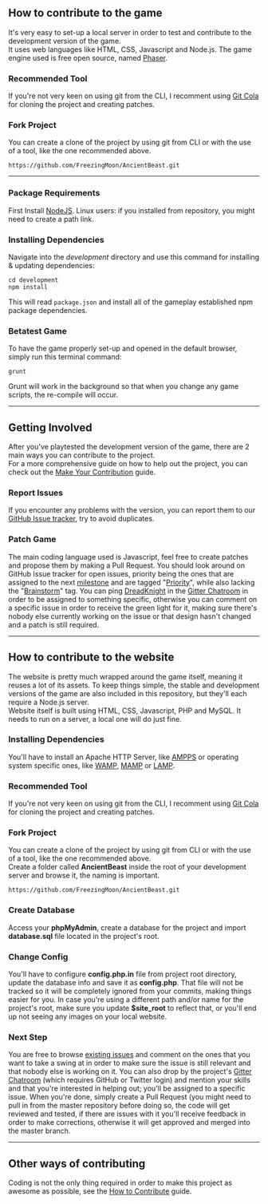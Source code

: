## How to contribute to the game
It's very easy to set-up a local server in order to test and contribute to the development version of the game.<br>
It uses web languages like HTML, CSS, Javascript and Node.js. The game engine used is free open source, named [Phaser](http://phaser.io).

### Recommended Tool
If you're not very keen on using git from the CLI, I recomment using [Git Cola](https://git-cola.github.io) for cloning the project and creating patches.

### Fork Project
You can create a clone of the project by using git from CLI or with the use of a tool, like the one recommended above.
```
https://github.com/FreezingMoon/AncientBeast.git
```

---

### Package Requirements
First Install [NodeJS](http://nodejs.org). Linux users: if you installed from repository, you might need to create a path link.

### Installing Dependencies

Navigate into the *development* directory and use this command for installing & updating dependencies:

```
cd development
npm install
```

This will read `package.json` and install all of the gameplay established npm package dependencies.

### Betatest Game

To have the game properly set-up and opened in the default browser, simply run this terminal command:

```
grunt
```

Grunt will work in the background so that when you change any game scripts, the re-compile will occur.

---

## Getting Involved
After you've playtested the development version of the game, there are 2 main ways you can contribute to the project.<br>
For a more comprehensive guide on how to help out the project, you can check out the [Make Your Contribution](https://AncientBeast.com/contribute) guide.

### Report Issues
If you encounter any problems with the version, you can report them to our [GitHub Issue tracker](https://github.com/FreezingMoon/AncientBeast/issues), try to avoid duplicates.


### Patch Game
The main coding language used is Javascript, feel free to create patches and propose them by making a Pull Request.
You should look around on GitHub Issue tracker for open issues, priority being the ones that are assigned to the next [milestone](https://github.com/FreezingMoon/AncientBeast/milestones) and are tagged "[Priority](https://github.com/FreezingMoon/AncientBeast/labels/Priority)", while also lacking the "[Brainstorm](https://github.com/FreezingMoon/AncientBeast/labels/Brainstorm)" tag. You can ping [DreadKnight](https://github.com/DreadKnight) in the [Gitter Chatroom](https://gitter.im/FreezingMoon/AncientBeast) in order to be assigned to something specific, otherwise you can comment on a specific issue in order to receive the green light for it, making sure there's nobody else currently working on the issue or that design hasn't changed and a patch is still required.

---
## How to contribute to the website

The website is pretty much wrapped around the game itself, meaning it reuses a lot of its assets. To keep things simple, the stable and development versions of the game are also included in this repository, but they'll each require a Node.js server.<br>
Website itself is built using HTML, CSS, Javascript, PHP and MySQL. It needs to run on a server, a local one will do just fine.

### Installing Dependencies

You'll have to install an Apache HTTP Server, like [AMPPS](http://www.ampps.com/downloads) or operating system specific ones, like [WAMP](http://wampserver.com), [MAMP](https://www.mamp.info) or [LAMP](https://turnkeylinux.org/lampstack).

### Recommended Tool

If you're not very keen on using git from the CLI, I recomment using [Git Cola](https://git-cola.github.io) for cloning the project and creating patches.

### Fork Project

You can create a clone of the project by using git from CLI or with the use of a tool, like the one recommended above.<br>
Create a folder called **AncientBeast** inside the root of your development server and browse it, the naming is important.
```
https://github.com/FreezingMoon/AncientBeast.git
```

### Create Database

Access your **phpMyAdmin**, create a database for the project and import **database.sql** file located in the project's root.

### Change Config

You'll have to configure **config.php.in** file from project root directory, update the database info and save it as **config.php**.
That file will not be tracked so it will be completely ignored from your commits, making things easier for you.
In case you're using a different path and/or name for the project's root, make sure you update **$site_root** to reflect that, or you'll end up not seeing any images on your local website.

### Next Step

You are free to browse [existing issues](https://github.com/FreezingMoon/AncientBeast/issues) and comment on the ones that you want to take a swing at in order to make sure the issue is still relevant and that nobody else is working on it. You can also drop by the project's [Gitter Chatroom](https://gitter.im/FreezingMoon/AncientBeast) (which requires GitHub or Twitter login) and mention your skills and that you're interested in helping out; you'll be assigned to a specific issue. When you're done, simply create a Pull Request (you might need to pull in from the master repository before doing so, the code will get reviewed and tested, if there are issues with it you'll receive feedback in order to make corrections, otherwise it will get approved and merged into the master branch.

---
## Other ways of contributing

Coding is not the only thing required in order to make this project as awesome as possible, see the [How to Contribute](http://ancientbeast.com/contribute) guide.
